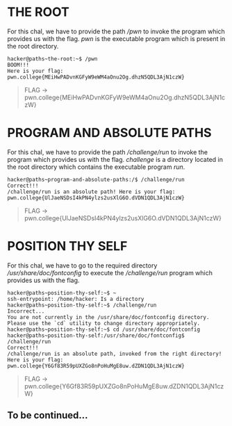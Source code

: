 # THE ROOT  
For this chal, we have to provide the path _/pwn_ to invoke the program which provides us with the flag. _pwn_ is the executable program which is present in the root directory.
```
hacker@paths~the-root:~$ /pwn
BOOM!!!
Here is your flag:
pwn.college{MEiHwPADvnKGFyW9eWM4aOnu2Og.dhzN5QDL3AjN1czW}

```
> FLAG -> pwn.college{MEiHwPADvnKGFyW9eWM4aOnu2Og.dhzN5QDL3AjN1czW}

# PROGRAM AND ABSOLUTE PATHS  
For this chal, we have to provide the path _/challenge/run_ to invoke the program which provides us with the flag. _challenge_ is a directory located in the root directory which contains the executable program _run_.
```
hacker@paths~program-and-absolute-paths:/$ /challenge/run
Correct!!!
/challenge/run is an absolute path! Here is your flag:
pwn.college{UlJaeNSDsI4kPN4ylzs2usXlG6O.dVDN1QDL3AjN1czW}

```
>FLAG -> pwn.college{UlJaeNSDsI4kPN4ylzs2usXlG6O.dVDN1QDL3AjN1czW}

# POSITION THY SELF  
For this chal, we have to go to the required directory _/usr/share/doc/fontconfig_ to execute the _/challenge/run_ program which provides us with the flag.
```
hacker@paths~position-thy-self:~$ ~
ssh-entrypoint: /home/hacker: Is a directory
hacker@paths~position-thy-self:~$ /challenge/run
Incorrect...
You are not currently in the /usr/share/doc/fontconfig directory.
Please use the `cd` utility to change directory appropriately.
hacker@paths~position-thy-self:~$ cd /usr/share/doc/fontconfig
hacker@paths~position-thy-self:/usr/share/doc/fontconfig$ /challenge/run
Correct!!!
/challenge/run is an absolute path, invoked from the right directory!
Here is your flag:
pwn.college{Y6Gf83R59pUXZGo8nPoHuMgE8uw.dZDN1QDL3AjN1czW}
```
> FLAG -> pwn.college{Y6Gf83R59pUXZGo8nPoHuMgE8uw.dZDN1QDL3AjN1czW}

## To be continued...

